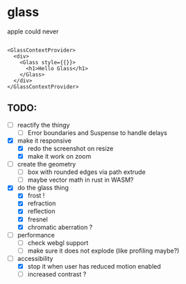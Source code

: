 # glass
apple could never

```tsx

<GlassContextProvider>
  <div>
    <Glass style={{}}>
      <h1>Hello Glass</h1>
    </Glass>
  </div>
</GlassContextProvider>

```

## TODO:
- [ ] reactify the thingy
  - [ ] Error boundaries and Suspense to handle delays
- [x] make it responsive
  - [x] redo the screenshot on resize
  - [x] make it work on zoom
- [ ] create the geometry
  - [ ] box with rounded edges via path extrude
  - [ ] maybe vector math in rust in WASM?
- [x] do the glass thing
  - [x] frost !
  - [x] refraction
  - [x] reflection
  - [x] fresnel 
  - [x] chromatic aberration ?
- [ ] performance
  - [ ] check webgl support
  - [ ] make sure it does not explode (like profiling maybe?)
- [ ] accessibility
  - [x] stop it when user has reduced motion enabled
  - [ ] increased contrast ?